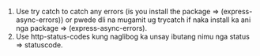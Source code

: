 1. Use try catch to catch any errors (is you install the package => (express-async-errors))
   or pwede dli na mugamit ug trycatch if naka install ka ani nga package => (express-async-errors).
2. Use http-status-codes kung naglibog ka unsay ibutang nimu nga status => statuscode.
